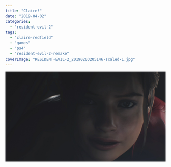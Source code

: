 ```yaml
---
title: "Claire!"
date: "2019-04-02"
categories: 
  - "resident-evil-2"
tags: 
  - "claire-redfield"
  - "games"
  - "ps4"
  - "resident-evil-2-remake"
coverImage: "RESIDENT-EVIL-2_20190203205146-scaled-1.jpg"
---
```


[![](images/RESIDENT-EVIL-2_20190203205146-scaled-1.jpg)](https://davidpeach.co.uk/wp-content/uploads/2023/01/RESIDENT-EVIL-2_20190203205146-scaled-1.jpg)
